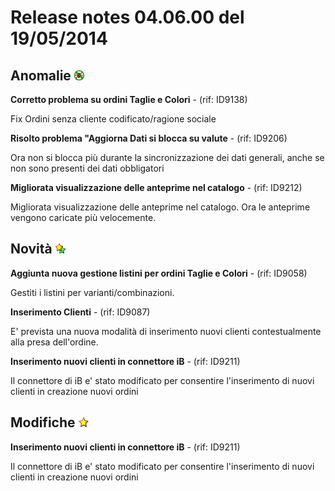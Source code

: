 
# Release notes 04.06.00 del 19/05/2014

## Anomalie ![](uploads/images/bugs.gif) 

**Corretto problema su ordini Taglie e Colori** - (rif: ID9138)

Fix Ordini senza cliente codificato/ragione sociale

**Risolto problema "Aggiorna Dati si blocca su valute** - (rif: ID9206)

Ora non si blocca più durante la sincronizzazione dei dati generali, anche se non sono presenti dei dati obbligatori

**Migliorata visualizzazione delle anteprime nel catalogo** - (rif: ID9212)

Migliorata visualizzazione delle anteprime nel catalogo. Ora le anteprime vengono caricate più velocemente.


## Novità ![](uploads/images/news.gif) 

**Aggiunta nuova gestione listini per ordini Taglie e Colori** - (rif: ID9058)

Gestiti i listini per varianti/combinazioni.

**Inserimento Clienti** - (rif: ID9087)

E' prevista una nuova modalità di inserimento nuovi clienti contestualmente alla presa dell'ordine.

**Inserimento nuovi clienti in connettore iB** - (rif: ID9211)

Il connettore di iB e' stato modificato per consentire l'inserimento di nuovi clienti in creazione nuovi ordini

## Modifiche ![](uploads/images/changes.gif) 

**Inserimento nuovi clienti in connettore iB** - (rif: ID9211)

Il connettore di iB e' stato modificato per consentire l'inserimento di nuovi clienti in creazione nuovi ordini